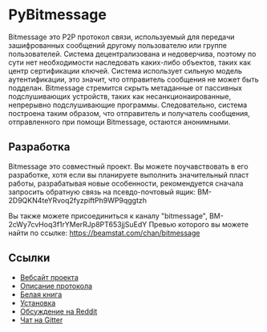 PyBitmessage
============

Bitmessage это P2P протокол связи, используемый для передачи зашифрованных сообщений 
другому пользователю или группе пользователей. Система децентрализована и недоверчива, поэтому
по сути нет необходимости наследовать каких-либо объектов, таких как центр сертификации ключей.
Система использует сильную модель аутентификации, это значит, что отправитель сообщения не может
быть подделан. Bitmessage стремится скрыть метаданные от пассивных подслушивающих устройств, 
таких как несанкционаированные, непрерывно подслушивающие программы. Следовательно, система
построена таким образом, что отправитель и получатель сообщения, отправленного при помощи Bitmessage,
остаются анонимными.


Разработка
----------
Bitmessage это совместный проект. Вы можете поучавствовать в его разработке, хотя
если вы планируете выполнить значительный пласт работы, разрабатывая новые особенности,
рекомендуется сначала запросить обратную связь на псевдо-почтовый ящик:
BM-2D9QKN4teYRvoq2fyzpiftPh9WP9qggtzh

Вы также можете присоединиться к каналу "bitmessage", BM-2cWy7cvHoq3f1rYMerRJp8PT653jjSuEdY 
Превью которого вы можете найти по ссылке: https://beamstat.com/chan/bitmessage

Ссылки
----------
* [Вебсайт проекта](https://bitmessage.org)
* [Описание протокола](https://bitmessage.org/wiki/Protocol_specification)
* [Белая книга](https://bitmessage.org/bitmessage.pdf)
* [Установка](https://bitmessage.org/wiki/Compiling_instructions)
* [Обсуждение на Reddit](https://www.reddit.com/r/bitmessage)
* [Чат на Gitter](https://gitter.im/Bitmessage/PyBitmessage)
